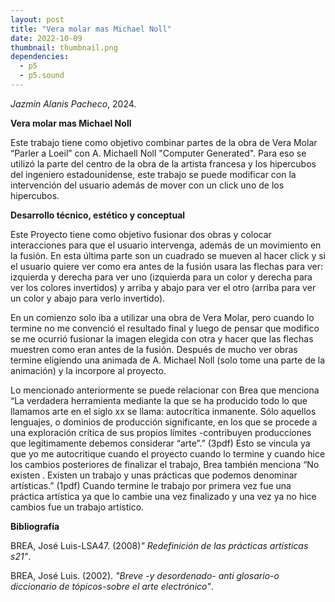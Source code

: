 ```yaml
---
layout: post
title: "Vera molar mas Michael Noll"
date: 2022-10-09
thumbnail: thumbnail.png
dependencies:
  - p5
  - p5.sound
---
```


<div id="div-sketch">
  <script type="text/javascript" src="sketch.js"></script>
</div>

_Jazmin Alanis Pacheco_, 2024.

**Vera molar mas Michael Noll**

Este trabajo tiene como objetivo combinar partes de la obra de Vera Molar “Parler a Loeil” con A. Michaell Noll "Computer Generated". Para eso se utilizó la parte del centro de la obra de la artista francesa y los hipercubos del ingeniero estadounidense, este trabajo se puede modificar con la intervención del usuario además de mover con un click uno de los hipercubos.

**Desarrollo técnico, estético y conceptual**

Este Proyecto tiene como objetivo fusionar dos obras y colocar interacciones para que el usuario intervenga, además de un movimiento en la fusión. En esta última parte son un cuadrado se mueven al hacer click y si el usuario quiere ver como era antes de la fusión usara las flechas para ver: izquierda y derecha para ver uno (izquierda para un color y derecha para ver los colores invertidos) y arriba y abajo para ver el otro (arriba para ver un color y abajo para verlo invertido).

En un comienzo solo iba a utilizar una obra de Vera Molar, pero cuando lo termine no me convenció el resultado final y luego de pensar que modifico se me ocurrió fusionar la imagen elegida con otra y hacer que las flechas muestren como eran antes de la fusión. Después de mucho ver obras termine eligiendo una animada de A. Michael Noll (solo tome una parte de la animación) y la incorpore al proyecto.

Lo mencionado anteriormente se puede relacionar con Brea que menciona “La verdadera herramienta mediante la que se ha producido todo lo que llamamos arte en el siglo xx se llama: autocrítica inmanente. Sólo aquellos lenguajes, o dominios de producción significante, en los que se procede a una
 exploración crítica de sus propios límites -contribuyen producciones que legítimamente debemos considerar “arte”.” (3pdf) Esto se vincula ya que yo me autocritique cuando el proyecto cuando lo termine y cuando hice los cambios posteriores de finalizar el trabajo, Brea también menciona “No existen <obras de arte>. Existen un trabajo y unas prácticas que podemos denominar artísticas.” (1pdf) Cuando termine le trabajo por primera vez fue una práctica artística ya que lo cambie una vez finalizado y una vez ya no hice cambios fue un trabajo artístico.

**Bibliografía**

BREA, José Luis-LSA47. (2008)_" Redefinición de las prácticas artísticas s21"_.

BREA, José Luis. (2002). _"Breve -y desordenado- anti glosario-o diccionario de tópicos-sobre el arte electrónico"_.
